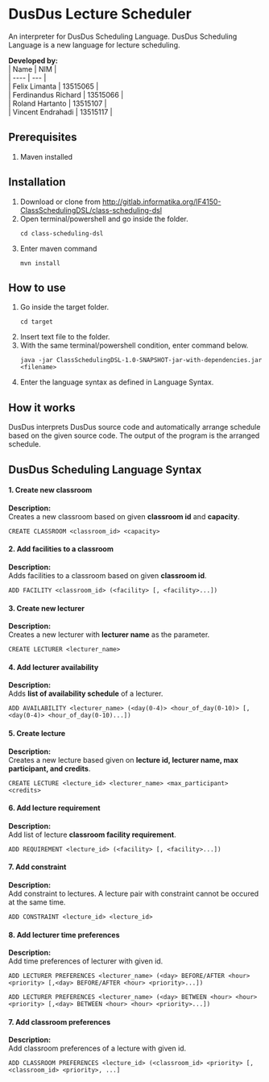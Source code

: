 # DusDus Lecture Scheduler

An interpreter for DusDus Scheduling Language. DusDus Scheduling Language is a new language for lecture scheduling.  

**Developed by:**  
| Name | NIM |  
| ---- | --- |  
| Felix Limanta | 13515065 |  
| Ferdinandus Richard | 13515066 |  
| Roland Hartanto | 13515107 |  
| Vincent Endrahadi | 13515117 |  

## Prerequisites
1. Maven installed

## Installation
1. Download or clone from 
http://gitlab.informatika.org/IF4150-ClassSchedulingDSL/class-scheduling-dsl
2. Open terminal/powershell and go inside the folder.  
    ```
    cd class-scheduling-dsl
    ```
3. Enter maven command 
    ```
    mvn install
    ```

## How to use
1. Go inside the target folder.
    ```
    cd target
    ``` 
2. Insert text file to the folder. 
3. With the same terminal/powershell condition, enter command below. 
    ```
    java -jar ClassSchedulingDSL-1.0-SNAPSHOT-jar-with-dependencies.jar <filename>
    ```
4. Enter the language syntax as defined in Language Syntax.



## How it works 
DusDus interprets DusDus source code and automatically arrange schedule based on the given source code. The output of the program is the arranged schedule.

## DusDus Scheduling Language Syntax
#### 1. Create new classroom
**Description:**  
Creates a new classroom based on given **classroom id** and **capacity**.
```
CREATE CLASSROOM <classroom_id> <capacity>
```

#### 2. Add facilities to a classroom
**Description:**  
Adds facilities to a classroom based on given **classroom id**.
```
ADD FACILITY <classroom_id> (<facility> [, <facility>...])
```

#### 3. Create new lecturer
**Description:**  
Creates a new lecturer with **lecturer name** as the parameter.
```
CREATE LECTURER <lecturer_name>
```

#### 4. Add lecturer availability
**Description:**  
Adds **list of availability schedule** of a lecturer.
```
ADD AVAILABILITY <lecturer_name> (<day(0-4)> <hour_of_day(0-10)> [, <day(0-4)> <hour_of_day(0-10)...])
```

#### 5. Create lecture
**Description:**  
Creates a new lecture based given on **lecture id, lecturer name, max participant, and credits**.
```
CREATE LECTURE <lecture_id> <lecturer_name> <max_participant> <credits>
```

#### 6. Add lecture requirement
**Description:**  
Add list of lecture **classroom facility requirement**.
```
ADD REQUIREMENT <lecture_id> (<facility> [, <facility>...])
```

#### 7. Add constraint
**Description:**  
Add constraint to lectures. A lecture pair with constraint cannot be occured at the same time. 
```
ADD CONSTRAINT <lecture_id> <lecture_id>
```

#### 8. Add lecturer time preferences
**Description:**  
Add time preferences of lecturer with given id.
```
ADD LECTURER PREFERENCES <lecturer_name> (<day> BEFORE/AFTER <hour> <priority> [,<day> BEFORE/AFTER <hour> <priority>...])

ADD LECTURER PREFERENCES <lecturer_name> (<day> BETWEEN <hour> <hour> <priority> [,<day> BETWEEN <hour> <hour> <priority>...])
```

#### 7. Add classroom preferences
**Description:**  
Add classroom preferences of a lecture with given id.
```
ADD CLASSROOM PREFERENCES <lecture_id> (<classroom_id> <priority> [, <classroom_id> <priority>, ...]
```